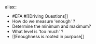 alias::

- #EFA #[[Driving Questions]]
- How do we measure 'enough' ?
- Determine the minimum and maximum?
- What level is 'too much' ?
- [[Enoughness is rooted in purpose]]